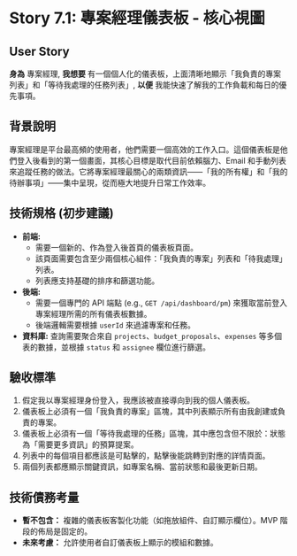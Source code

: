 # Story 7.1: 專案經理儀表板 - 核心視圖

## User Story

**身為** 專案經理,
**我想要** 有一個個人化的儀表板，上面清晰地顯示「我負責的專案列表」和「等待我處理的任務列表」,
**以便** 我能快速了解我的工作負載和每日的優先事項。

## 背景說明
專案經理是平台最高頻的使用者，他們需要一個高效的工作入口。這個儀表板是他們登入後看到的第一個畫面，其核心目標是取代目前依賴腦力、Email 和手動列表來追蹤任務的做法。它將專案經理最關心的兩類資訊——「我的所有權」和「我的待辦事項」——集中呈現，從而極大地提升日常工作效率。

## 技術規格 (初步建議)
*   **前端:**
    *   需要一個新的、作為登入後首頁的儀表板頁面。
    *   該頁面需要包含至少兩個核心組件：「我負責的專案」列表和「待我處理」列表。
    *   列表應支持基礎的排序和篩選功能。
*   **後端:**
    *   需要一個專門的 API 端點 (e.g., `GET /api/dashboard/pm`) 來獲取當前登入專案經理所需的所有儀表板數據。
    *   後端邏輯需要根據 `userId` 來過濾專案和任務。
*   **資料庫:** 查詢需要聚合來自 `projects`、`budget_proposals`、`expenses` 等多個表的數據，並根據 `status` 和 `assignee` 欄位進行篩選。

## 驗收標準
1.  假定我以專案經理身份登入，我應該被直接導向到我的個人儀表板。
2.  儀表板上必須有一個「我負責的專案」區塊，其中列表顯示所有由我創建或負責的專案。
3.  儀表板上必須有一個「等待我處理的任務」區塊，其中應包含但不限於：狀態為「需要更多資訊」的預算提案。
4.  列表中的每個項目都應該是可點擊的，點擊後能跳轉到對應的詳情頁面。
5.  兩個列表都應顯示關鍵資訊，如專案名稱、當前狀態和最後更新日期。

## 技術債務考量
*   **暫不包含：** 複雜的儀表板客製化功能（如拖放組件、自訂顯示欄位）。MVP 階段的佈局是固定的。
*   **未來考慮：** 允許使用者自訂儀表板上顯示的模組和數據。
